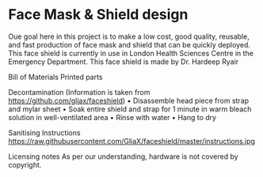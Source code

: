 # Face Mask & Shield design

Oue goal here in this project is to make a low cost, good quality, reusable, and fast production of face mask and shield that can be quickly deployed.
This face shield is currently in use in London Health Sciences Centre in the Emergency Department.
This face shield is made by Dr. Hardeep Ryair

Bill of Materials
Printed parts


Decontamination (Information is taken from https://github.com/gliax/faceshield)
•	Disassemble head piece from strap and mylar sheet
•	Soak entire shield and strap for 1 minute in warm bleach solution in well-ventilated area
•	Rinse with water
•	Hang to dry


Sanitising Instructions
https://raw.githubusercontent.com/GliaX/faceshield/master/instructions.jpg

Licensing notes
As per our understanding, hardware is not covered by copyright. 
